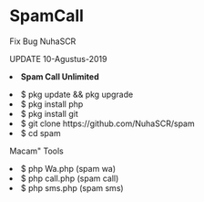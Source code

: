 # SpamCall
Fix Bug NuhaSCR


UPDATE 10-Agustus-2019
<b><li>Spam Call Unlimited</b>
<li>$ pkg update && pkg upgrade
<li>$ pkg install php
<li>$ pkg install git
<li>$ git clone https://github.com/NuhaSCR/spam
<li>$ cd spam

Macam" Tools
<li>$ php Wa.php (spam wa) 
<li>$ php call.php (spam call) 
<li>$ php sms.php (spam sms) 

